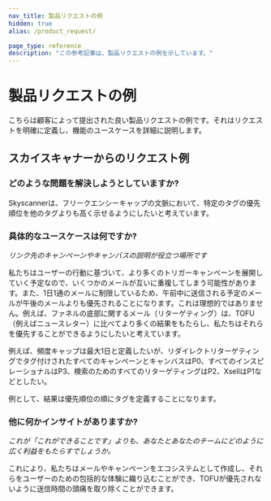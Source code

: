 ```yaml
---
nav_title: 製品リクエストの例
hidden: true
alias: /product_request/

page_type: reference
description: "この参考記事は、製品リクエストの例を示しています。"
---
```


# 製品リクエストの例
 
こちらは顧客によって提出された良い製品リクエストの例です。それはリクエストを明確に定義し、機能のユースケースを詳細に説明します。 
 
## スカイスキャナーからのリクエスト例
 
### どのような問題を解決しようとしていますか? 
Skyscannerは、フリークエンシーキャップの文脈において、特定のタグの優先順位を他のタグよりも高く示せるようにしたいと考えています。
 
### 具体的なユースケースは何ですか? 
_リンク先のキャンペーンやキャンバスの説明が役立つ場所です_
 
私たちはユーザーの行動に基づいて、より多くのトリガーキャンペーンを展開していく予定なので、いくつかのメールが互いに重複してしまう可能性があります。また、1日1通のメールに制限しているため、午前中に送信される予定のメールが午後のメールよりも優先されることになります。これは理想的ではありません。例えば、ファネルの底部に関するメール（リターゲティング）は、TOFU（例えばニュースレター）に比べてより多くの結果をもたらし、私たちはそれらを優先することができるようにしたいと考えています。
 
例えば、頻度キャップは最大1日と定義したいが、リダイレクトリターゲティングでタグ付けされたすべてのキャンペーンとキャンバスはP0、すべてのインスピレーショナルはP3、検索のためのすべてのリターゲティングはP2、XsellはP1などとしたい。
 
例として、結果は優先順位の順にタグを定義することになります。
 
### 他に何かインサイトがありますか? 
_これが「これができることです」よりも、あなたとあなたのチームにどのように広く利益をもたらすでしょうか。_

これにより、私たちはメールやキャンペーンをエコシステムとして作成し、それらをユーザーのための包括的な体験に織り込むことができ、TOFUが優先されないように送信時間の頭痛を取り除くことができます。
